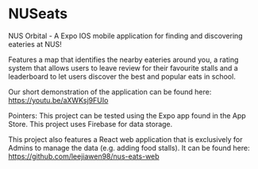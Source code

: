 # NUSeats
NUS Orbital - A Expo IOS mobile application for finding and discovering eateries at NUS!  

Features a map that identifies the nearby eateries around you, a rating system that allows users to leave review for their favourite stalls and a leaderboard
to let users discover the best and popular eats in school.

Our short demonstration of the application can be found here:
https://youtu.be/aXWKsj9FUIo

Pointers:
This project can be tested using the Expo app found in the App Store.
This project uses Firebase for data storage. 

This project also features a React web application that is exclusively for Admins to manage the data (e.g. adding food stalls). It can be found here: https://github.com/leejiawen98/nus-eats-web

